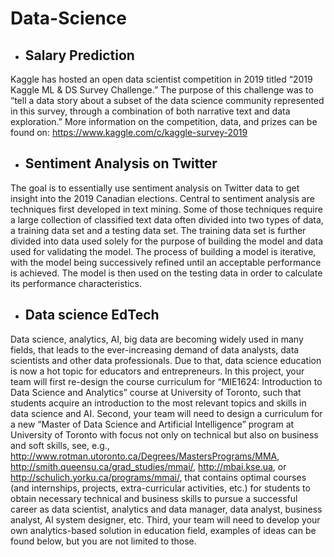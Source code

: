 # Data-Science
* ## Salary Prediction
Kaggle has hosted an open data scientist competition in 2019 titled “2019 Kaggle ML & DS Survey Challenge.” The purpose of this challenge was to “tell a data story about a subset of the data science community represented in this survey, through a combination of both narrative text and data exploration.” More information on the competition, data, and prizes can be found on:
https://www.kaggle.com/c/kaggle-survey-2019
* ## Sentiment Analysis on Twitter
The goal is to essentially use sentiment analysis on Twitter data to get insight into the 2019 Canadian elections.
Central to sentiment analysis are techniques first developed in text mining. Some of those techniques require a large collection of classified text data often divided into two types of data, a training data set and a testing data set. The training data set is further divided into data used solely for the purpose of building the model and data used for validating the model. The process of building a model is iterative, with the model being successively refined until an acceptable performance is achieved. The model is then used on the testing data in order to calculate its performance characteristics.
* ## Data science EdTech
Data science, analytics, AI, big data are becoming widely used in many fields, that leads to the ever-increasing demand of data analysts, data scientists and other data professionals. Due to that, data science education is now a hot topic for educators and entrepreneurs.
In this project, your team will first re-design the course curriculum for “MIE1624: Introduction to Data Science and Analytics” course at University of Toronto, such that students acquire an introduction to the most relevant topics and skills in data science and AI. Second, your team will need to design a curriculum for a new “Master of Data Science and Artificial Intelligence” program at University of Toronto with focus not only on technical but also on business and soft skills, see, e.g., http://www.rotman.utoronto.ca/Degrees/MastersPrograms/MMA, http://smith.queensu.ca/grad_studies/mmai/, http://mbai.kse.ua, or http://schulich.yorku.ca/programs/mmai/, that contains optimal courses (and internships, projects, extra-curricular activities, etc.) for students to obtain necessary technical and business skills to pursue a successful career as data scientist, analytics and data manager, data analyst, business analyst, AI system designer, etc. Third, your team will need to develop your own analytics-based solution in education field, examples of ideas can be found below, but you are not limited to those.
